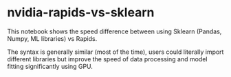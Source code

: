 # nvidia-rapids-vs-sklearn
 
This notebook shows the speed difference between using Sklearn (Pandas, Numpy, ML libraries) vs Rapids.

The syntax is generally similar (most of the time), users could literally import different libraries but improve the speed of data processing and model fitting significantly using GPU.